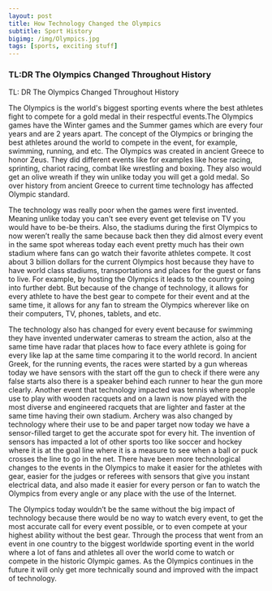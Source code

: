 ```yaml
---
layout: post
title: How Technology Changed the Olympics
subtitle: Sport History
bigimg: /img/Olympics.jpg
tags: [sports, exciting stuff]
---
```



### TL:DR The Olympics Changed Throughout History


TL: DR The Olympics Changed Throughout History

The Olympics is the world's biggest sporting events where the best athletes fight to compete for a gold medal in their respectful events.The Olympics games have the Winter games and the Summer games which are every four years and are 2 years apart. The concept of the Olympics or bringing the best athletes around the world to compete in the event, for example, swimming, running, and etc. The Olympics was created in ancient Greece to honor Zeus. They did different events like for examples like horse racing, sprinting, chariot racing, combat like wrestling and boxing. They also would get an olive wreath if they win unlike today you will get a gold medal. So over history from ancient Greece to current time technology has affected Olympic standard.

The technology was really poor when the games were first invented. Meaning unlike today you can't see every event get televise on TV you would have to be-be theirs. Also, the stadiums during the first Olympics to now weren’t really the same because back then they did almost every event in the same spot whereas today each event pretty much has their own stadium where fans can go watch their favorite athletes compete. It cost about 3 billion dollars for the current Olympics host because they have to have world class stadiums, transportations and places for the guest or fans to live. For example, by hosting the Olympics it leads to the country going into further debt. But because of the change of technology, it allows for every athlete to have the best gear to compete for their event and at the same time, it allows for any fan to stream the Olympics wherever like on their computers, TV, phones, tablets, and etc.

The technology also has changed for every event because for swimming they have invented underwater cameras to stream the action, also at the same time have radar that places how to face every athlete is going for every like lap at the same time comparing it to the world record. In ancient Greek, for the running events, the races were started by a gun whereas today we have sensors with the start off the gun to check if there were any false starts also there is a speaker behind each runner to hear the gun more clearly. Another event that technology impacted was tennis where people use to play with wooden racquets and on a lawn is now played with the most diverse and engineered racquets that are lighter and faster at the same time having their own stadium. Archery was also changed by technology where their use to be and paper target now today we have a sensor-filled target to get the accurate spot for every hit. The invention of sensors has impacted a lot of other sports too like soccer and hockey where it is at the goal line where it is a measure to see when a ball or puck crosses the line to go in the net. There have been more technological changes to the events in the Olympics to make it easier for the athletes with gear, easier for the judges or referees with sensors that give you instant electrical data, and also made it easier for every person or fan to watch the Olympics from every angle or any place with the use of the Internet.

The Olympics today wouldn’t be the same without the big impact of technology because there would be no way to watch every event, to get the most accurate call for every event possible, or to even compete at your highest ability without the best gear. Through the process that went from an event in one country to the biggest worldwide sporting event in the world where a lot of fans and athletes all over the world come to watch or compete in the historic Olympic games. As the Olympics continues in the future it will only get more technically sound and improved with the impact of technology.
